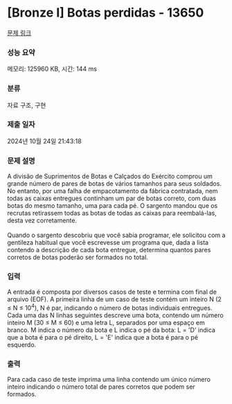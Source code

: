 # [Bronze I] Botas perdidas - 13650 

[문제 링크](https://www.acmicpc.net/problem/13650) 

### 성능 요약

메모리: 125960 KB, 시간: 144 ms

### 분류

자료 구조, 구현

### 제출 일자

2024년 10월 24일 21:43:18

### 문제 설명

<p>A divisão de Suprimentos de Botas e Calçados do Exército comprou um grande número de pares de botas de vários tamanhos para seus soldados. No entanto, por uma falha de empacotamento da fábrica contratada, nem todas as caixas entregues continham um par de botas correto, com duas botas do mesmo tamanho, uma para cada pé. O sargento mandou que os recrutas retirassem todas as botas de todas as caixas para reembalá-las, desta vez corretamente.<br>
<br>
Quando o sargento descobriu que você sabia programar, ele solicitou com a gentileza habitual que você escrevesse um programa que, dada a lista contendo a descrição de cada bota entregue, determina quantos pares corretos de botas poderão ser formados no total.</p>

### 입력 

 <p>A entrada é composta por diversos casos de teste e termina com final de arquivo (EOF). A primeira linha de um caso de teste contém um inteiro N (2 ≤ N ≤ 10<sup>4</sup>), N é par, indicando o número de botas individuais entregues. Cada uma das N linhas seguintes descreve uma bota, contendo um número inteiro M (30 ≤ M ≤ 60) e uma letra L, separados por uma espaço em branco. M indica o número da bota e L indica o pé da bota: L = 'D' indica que a bota é para o pé direito, L = 'E' indica que a bota é para o pé esquerdo.</p>

### 출력 

 <p>Para cada caso de teste imprima uma linha contendo um único número inteiro indicando o número total de pares corretos que podem ser formados.</p>

